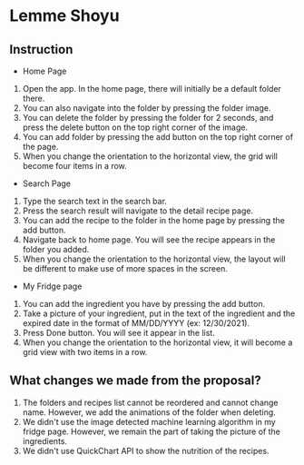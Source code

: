 # Lemme Shoyu
## Instruction
- Home Page
1. Open the app. In the home page, there will initially be a default folder there.
2. You can also navigate into the folder by pressing the folder image.
3. You can delete the folder by pressing the folder for 2 seconds, and press the delete button on the top right corner of the image.
4. You can add folder by pressing the add button on the top right corner of the page.
5. When you change the orientation to the horizontal view, the grid will become four items in a row. 

- Search Page
1. Type the search text in the search bar.
2. Press the search result will navigate to the detail recipe page.
3. You can add the recipe to the folder in the home page by pressing the add button.
4. Navigate back to home page. You will see the recipe appears in the folder you added.
5. When you change the orientation to the horizontal view, the layout will be different to make use of more spaces in the screen.


- My Fridge page
1. You can add the ingredient you have by pressing the add button.
2. Take a picture of your ingredient, put in the text of the ingredient and the expired date in the format of MM/DD/YYYY (ex: 12/30/2021).
3. Press Done button. You will see it appear in the list.
4. When you change the orientation to the horizontal view, it will become a grid view with two items in a row. 

## What changes we made from the proposal?
1. The folders and recipes list cannot be reordered and cannot change name. However, we add the animations of the folder when deleting.
2. We didn't use the image detected machine learning algorithm in my fridge page. However, we remain the part of taking the picture of the ingredients.
3. We didn't use QuickChart API to show the nutrition of the recipes.
